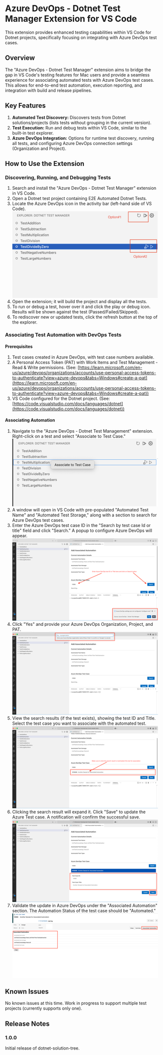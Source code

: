 # Azure DevOps - Dotnet Test Manager Extension for VS Code

This extension provides enhanced testing capabilities within VS Code for Dotnet projects, specifically focusing on integrating with Azure DevOps test cases.

## Overview

The "Azure DevOps - Dotnet Test Manager" extension aims to bridge the gap in VS Code's testing features for Mac users and provide a seamless experience for associating automated tests with Azure DevOps test cases. This allows for end-to-end test automation, execution reporting, and integration with build and release pipelines.

## Key Features

1.  **Automated Test Discovery:** Discovers tests from Dotnet solutions/projects (lists tests without grouping in the current version).
2.  **Test Execution:** Run and debug tests within VS Code, similar to the built-in test explorer.
3.  **Azure DevOps Integration:** Options for runtime test discovery, running all tests, and configuring Azure DevOps connection settings (Organization and Project).

## How to Use the Extension

### Discovering, Running, and Debugging Tests

1.  Search and install the "Azure DevOps - Dotnet Test Manager" extension in VS Code.
2.  Open a Dotnet test project containing E2E Automated Dotnet Tests.
3.  Locate the Azure DevOps icon in the activity bar (left-hand side of VS Code). ![Main View](https://raw.githubusercontent.com/uppadhyayraj/azure-devops-dotnet-test-manager/refs/heads/main/ADOTM-Main%20View.png)
4.  Open the extension; it will build the project and display all the tests.
5.  To run or debug a test, hover over it and click the play or debug icon. Results will be shown against the test (Passed/Failed/Skipped).
6.  To rediscover new or updated tests, click the refresh button at the top of the explorer.

### Associating Test Automation with DevOps Tests

#### Prerequisites

1.  Test cases created in Azure DevOps, with test case numbers available.
2.  A Personal Access Token (PAT) with Work Items and Test Management - Read & Write permissions. (See: [https://learn.microsoft.com/en-us/azure/devops/organizations/accounts/use-personal-access-tokens-to-authenticate?view=azure-devops&tabs=Windows#create-a-pat](https://learn.microsoft.com/en-us/azure/devops/organizations/accounts/use-personal-access-tokens-to-authenticate?view=azure-devops&tabs=Windows#create-a-pat))
3.  VS Code configured for the Dotnet project. (See: [https://code.visualstudio.com/docs/languages/dotnet](https://code.visualstudio.com/docs/languages/dotnet))

#### Associating Automation

1.  Navigate to the "Azure DevOps - Dotnet Test Management" extension. Right-click on a test and select "Associate to Test Case." ![Right Click Menu](https://raw.githubusercontent.com/uppadhyayraj/azure-devops-dotnet-test-manager/refs/heads/main/AssociateTestAutomation.png)
2.  A window will open in VS Code with pre-populated "Automated Test Name" and "Automated Test Storage," along with a section to search for Azure DevOps test cases. 
3.  Enter the Azure DevOps test case ID in the "Search by test case Id or title" field and click "Search." A popup to configure Azure DevOps will appear. ![Associate Automation Window](https://raw.githubusercontent.com/uppadhyayraj/azure-devops-dotnet-test-manager/refs/heads/main/DevOpsSettings.png)
4.  Click "Yes" and provide your Azure DevOps Organization, Project, and PAT. ![DevOps Config](https://raw.githubusercontent.com/uppadhyayraj/azure-devops-dotnet-test-manager/refs/heads/main/AzureDevops-configs-1.png)
5.  View the search results (if the test exists), showing the test ID and Title. Select the test case you want to associate with the automated test. ![ADO Search Result](https://raw.githubusercontent.com/uppadhyayraj/azure-devops-dotnet-test-manager/refs/heads/main/Search-Results.png)
6.  Clicking the search result will expand it. Click "Save" to update the Azure Test case. A notification will confirm the successful save. ![Final Config](https://raw.githubusercontent.com/uppadhyayraj/azure-devops-dotnet-test-manager/refs/heads/main/Save-Automation.png)
7.  Validate the update in Azure DevOps under the "Associated Automation" section. The Automation Status of the test case should be "Automated." ![Test in DevOps](https://raw.githubusercontent.com/uppadhyayraj/azure-devops-dotnet-test-manager/refs/heads/main/Saved-ADOTest-old.png)

## Known Issues

No known issues at this time. Work in progress to support multiple test projects (currently supports only one).

## Release Notes

### 1.0.0

Initial release of dotnet-solution-tree.
